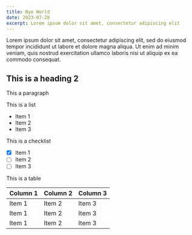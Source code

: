 ```yaml
---
title: Bye World
date: 2023-07-28
excerpt: Lorem ipsum dolor sit amet, consectetur adipiscing elit
---
```


Lorem ipsum dolor sit amet, consectetur adipiscing elit, sed do eiusmod tempor incididunt ut labore et dolore magna aliqua. Ut enim ad minim veniam, quis nostrud exercitation ullamco laboris nisi ut aliquip ex ea commodo consequat.

## This is a heading 2

This a paragraph

This is a list

- Item 1
- Item 2
- Item 3

This is a checklist

- [x] Item 1
- [ ] Item 2
- [ ] Item 3

This is a table

| Column 1 | Column 2 | Column 3 |
| -------- | -------- | -------- |
| Item 1   | Item 2   | Item 3   |
| Item 1   | Item 2   | Item 3   |
| Item 1   | Item 2   | Item 3   |
